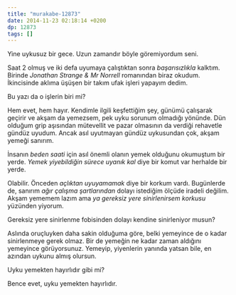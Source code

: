```yaml
---
title: "murakabe-12873"
date: 2014-11-23 02:18:14 +0200
dp: 12873
tags: []
---
```


Yine uykusuz bir gece. Uzun zamandır böyle göremiyordum seni.

Saat 2 olmuş ve iki defa uyumaya çalıştıktan sonra *başarısızlıkla*
kalktım. Birinde *Jonathan Strange & Mr Norrell* romanından biraz
okudum. İkincisinde aklıma üşüşen bir takım ufak işleri yapayım dedim.

Bu yazı da o işlerin biri mi?

Hem evet, hem hayır. Kendimle ilgili keşfettiğim şey, günümü çalışarak
geçirir ve akşam da yemezsem, pek uyku sorunum olmadığı yönünde. Dün
olduğum grip aşısından mütevellit ve pazar olmasının da verdiği
rehavetle gündüz uyudum. Ancak asıl uyutmayan gündüz uykusundan çok,
akşam yemeği sanırım.

İnsanın *beden saati* için asıl önemli olanın yemek olduğunu okumuştum
bir yerde. *Yemek yiyebildiğin sürece uyanık kal* diye bir komut var
herhalde bir yerde.

Olabilir. Önceden *açlıktan uyuyamamak* diye bir korkum vardı.
Bugünlerde de, sanırım *ağır çalışma şartlarından* dolayı istediğim
ölçüde iradeli değilim. Akşam yememem lazım ama *ya gereksiz yere
sinirlenirsem korkusu* yüzünden yiyorum.

Gereksiz yere sinirlenme fobisinden dolayı kendine sinirleniyor musun?

Aslında oruçluyken daha sakin olduğuma göre, belki yemeyince de o kadar
sinirlenmeye gerek olmaz. Bir de yemeğin ne kadar zaman aldığını
yemeyince görüyorsunuz. Yemeyip, yiyenlerin yanında yatsan bile, en
azından uykunu almış olursun.

Uyku yemekten hayırlıdır gibi mi?

Bence evet, uyku yemekten hayırlıdır.

